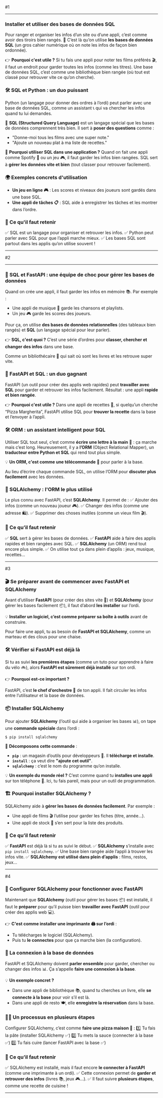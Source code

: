 #1

---

### Installer et utiliser des bases de données SQL

Pour ranger et organiser les infos d’un site ou d’une appli, c’est comme avoir des tiroirs bien rangés. 📂 C’est là qu’on utilise **les bases de données SQL** (un gros cahier numérique où on note les infos de façon bien ordonnée).

👉 **Pourquoi c'est utile ?**
Si tu fais une appli pour noter tes films préférés 🎬, il faut un endroit pour garder toutes les infos (comme les titres). Une base de données SQL, c’est comme une bibliothèque bien rangée (où tout est classé pour retrouver vite ce qu’on cherche).

### 🛠️ SQL et Python : un duo puissant

Python (un langage pour donner des ordres à l’ordi) peut parler avec une base de données SQL, comme un assistant 📞 qui va chercher les infos quand tu lui demandes.

🔹 **SQL (Structured Query Language)** est un langage spécial que les bases de données comprennent très bien. Il sert à **poser des questions** comme :

* "Donne-moi tous les films avec une super note."
* "Ajoute un nouveau plat à ma liste de recettes."

🔹 **Pourquoi utiliser SQL dans une application ?**
Quand on fait une appli comme Spotify 🎵 ou un jeu 🎮, il faut garder les infos bien rangées. SQL sert à **gérer les données vite et bien** (tout classer pour retrouver facilement).

### 🌍 Exemples concrets d'utilisation

* **Un jeu en ligne 🎮** : Les scores et niveaux des joueurs sont gardés dans une base SQL.
* **Une appli de tâches 📋** : SQL aide à enregistrer les tâches et les montrer dans l’ordre.

### 📢 Ce qu'il faut retenir

✅ SQL est un langage pour organiser et retrouver les infos.
✅ Python peut parler avec SQL pour que l’appli marche mieux.
✅ Les bases SQL sont partout dans les applis qu’on utilise souvent !


---



#2

---

### 💾 SQL et FastAPI : une équipe de choc pour gérer les bases de données

Quand on crée une appli, il faut garder les infos en mémoire 📚.
Par exemple :

* Une appli de musique 🎵 garde les chansons et playlists.
* Un jeu 🎮 garde les scores des joueurs.

Pour ça, on utilise **des bases de données relationnelles** (des tableaux bien rangés) et **SQL** (un langage spécial pour leur parler).

👉 **SQL, c'est quoi ?**
C’est une série d’ordres pour **classer, chercher et changer des infos** dans une base.

Comme un bibliothécaire 📖 qui sait où sont les livres et les retrouve super vite.

### 🚀 FastAPI et SQL : un duo gagnant

FastAPI (un outil pour créer des applis web rapides) peut **travailler avec SQL** pour garder et retrouver les infos facilement. Résultat : une appli **rapide et bien rangée**.

👉 **Pourquoi c'est utile ?**
Dans une appli de recettes 🍔, si quelqu’un cherche “Pizza Margherita”, FastAPI utilise SQL pour **trouver la recette** dans la base et l’envoyer à l’appli.

### 🛠️ ORM : un assistant intelligent pour SQL

Utiliser SQL tout seul, c’est comme **écrire une lettre à la main** 📝 : ça marche mais c’est long.
Heureusement, il y a **l’ORM** (Object Relational Mapper), un **traducteur entre Python et SQL** qui rend tout plus simple.

💡 **Un ORM, c'est comme une télécommande** 📡 pour parler à la base.

Au lieu d’écrire chaque commande SQL, on utilise l’ORM pour **discuter plus facilement** avec les données.

### 🔹 SQLAlchemy : l'ORM le plus utilisé

Le plus connu avec FastAPI, c’est **SQLAlchemy**. Il permet de :
✅ Ajouter des infos (comme un nouveau joueur 🎮).
✅ Changer des infos (comme une adresse 🛍️).
✅ Supprimer des choses inutiles (comme un vieux film 🎬).

### 📢 Ce qu’il faut retenir

✅ **SQL** sert à gérer les bases de données.
✅ **FastAPI** aide à faire des applis rapides et bien rangées avec SQL.
✅ **SQLAlchemy** (un ORM) rend tout encore plus simple.
✅ On utilise tout ça dans plein d’applis : jeux, musique, recettes...

---


#3

### 🎬 Se préparer avant de commencer avec FastAPI et SQLAlchemy

Avant d’utiliser **FastAPI** (pour créer des sites vite 🚀) et **SQLAlchemy** (pour gérer les bases facilement 📦), il faut d’abord **les installer** sur l’ordi.

💡 **Installer un logiciel, c’est comme préparer sa boîte à outils** avant de construire.

Pour faire une appli, tu as besoin de **FastAPI et SQLAlchemy**, comme un marteau et des clous pour une chaise.

### 🛠️ Vérifier si FastAPI est déjà là

Si tu as suivi **les premières étapes** (comme un tuto pour apprendre à faire du vélo 🚲), alors **FastAPI est sûrement déjà installé** sur ton ordi.

👉 **Pourquoi est-ce important ?**

FastAPI, c’est **le chef d’orchestre 🎼** de ton appli. Il fait circuler les infos entre l’utilisateur et la base de données.

### 📦 Installer SQLAlchemy

Pour ajouter **SQLAlchemy** (l’outil qui aide à organiser les bases 📊), on tape une **commande spéciale** dans l’ordi :

```
$ pip install sqlalchemy
```

🔎 **Décomposons cette commande** :

* **`pip`** : un magasin d’outils pour développeurs 🏪. Il **télécharge et installe**.
* **`install`** : ça veut dire **"ajoute cet outil"**.
* **`sqlalchemy`** : c’est le nom du programme qu’on installe.

💡 **Un exemple du monde réel ?**
C’est comme quand tu **installes une appli** sur ton téléphone 📱. Ici, tu fais pareil, mais pour un outil de programmation.

### 🏗️ Pourquoi installer SQLAlchemy ?

SQLAlchemy aide à **gérer les bases de données facilement**.
Par exemple :

* Une appli de films 🎬 l’utilise pour garder les fiches (titre, année…).
* Une appli de stock 🏪 s’en sert pour la liste des produits.

### 📢 Ce qu’il faut retenir

✅ **FastAPI** est déjà là si tu as suivi le début.
✅ **SQLAlchemy** s’installe avec `pip install sqlalchemy`.
✅ Une base bien rangée aide l’appli à trouver les infos vite.
✅ **SQLAlchemy est utilisé dans plein d’applis** : films, restos, jeux…

---



#4

### 🔧 Configurer SQLAlchemy pour fonctionner avec FastAPI

Maintenant que **SQLAlchemy** (outil pour gérer les bases 📦) est installé, il faut le **préparer** pour qu’il puisse bien **travailler avec FastAPI** (outil pour créer des applis web 💻). 

👉 **C'est comme installer une imprimante 🖨️ sur l’ordi** :

* Tu télécharges le logiciel (SQLAlchemy).
* Puis tu **le connectes** pour que ça marche bien (la configuration).

### 🔗 La connexion à la base de données

FastAPI et SQLAlchemy doivent **parler ensemble** pour garder, chercher ou changer des infos 📊. Ça s’appelle **faire une connexion à la base**.  

💡 **Un exemple concret ?**

* Dans une appli de bibliothèque 📚, quand tu cherches un livre, elle **se connecte à la base** pour voir s’il est là.
* Dans une appli de resto 🍽️, elle **enregistre la réservation** dans la base.

### 🚶‍♂️ Un processus en plusieurs étapes

Configurer SQLAlchemy, c’est comme **faire une pizza maison 🍕** :
1️⃣ Tu fais la pâte (installer SQLAlchemy ✅)
2️⃣ Tu mets la sauce (connecter à la base ✅)
3️⃣ Tu fais cuire (lancer FastAPI avec la base ✅)

### 📢 Ce qu’il faut retenir

✅ SQLAlchemy est installé, mais il faut encore **le connecter à FastAPI** (comme une imprimante à un ordi).
✅ Cette connexion permet de **garder et retrouver des infos** (livres 📚, jeux 🎮…).
✅ Il faut suivre **plusieurs étapes**, comme une recette de cuisine !

---